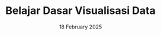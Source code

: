 ---
title: "Belajar Dasar Visualisasi Data"
institution: "Dicoding Indonesia"
date: "18 February 2025"
credential: "QLZ93VDNMZ5D"
image: /images/certificate/dasar-visualisasi.png
link: https://www.dicoding.com/certificates/QLZ93VDNMZ5D
collection: certificate
---